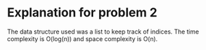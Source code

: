 <!--
@Author: otrejo
@Date:   2020-04-18T22:49:26-04:00
@Last modified by:   otrejo
@Last modified time: 2020-04-18T23:02:28-04:00
-->



# Explanation for problem 2
The data structure used was a list to keep track of indices.
The time complexity is O(log(n)) and space complexity is O(n).
